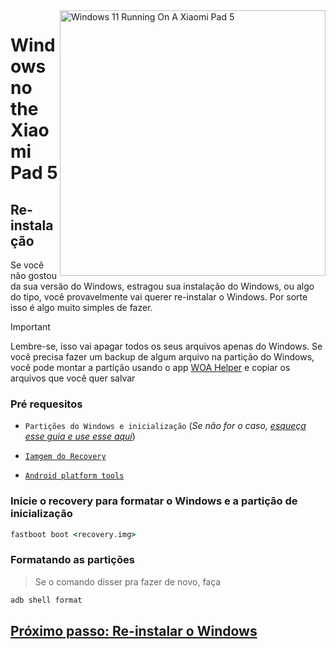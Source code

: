 <img align="right" src="https://raw.githubusercontent.com/erdilS/Port-Windows-11-Xiaomi-Pad-5/main/nabu.png" width="425" alt="Windows 11 Running On A Xiaomi Pad 5">


# Windows no the Xiaomi Pad 5

## Re-instalação
Se você não gostou da sua versão do Windows, estragou sua instalação do Windows, ou algo do tipo, você provavelmente vai querer re-instalar o Windows. Por sorte isso é algo muito simples de fazer.

> [!IMPORTANT]
> Lembre-se, isso vai apagar todos os seus arquivos apenas do Windows. Se você precisa fazer um backup de algum arquivo na partição do Windows, você pode montar a partição usando o app [WOA Helper](https://github.com/erdilS/Port-Windows-11-Xiaomi-Pad-5/releases/download/dualboot/woahelper.apk) e copiar os arquivos que você quer salvar


### Pré requesitos

- ```Partições do Windows e inicialização``` (*Se não for o caso, [esqueça esse guia e use esse aqui](/guide/Portuguese/1-partition-pt.md)*)

- [```Iamgem do Recovery```](https://github.com/erdilS/Port-Windows-11-Xiaomi-Pad-5/releases/download/1.0/recovery.img)

- [```Android platform tools```](https://developer.android.com/studio/releases/platform-tools)


### Inicie o recovery para formatar o Windows e a partição de inicialização

```cmd
fastboot boot <recovery.img>
```

### Formatando as partições
> Se o comando disser pra fazer de novo, faça
```cmd
adb shell format
```
## [Próximo passo: Re-instalar o Windows](/guide/Portuguese/3-install-pt.md#execute-o-msc)
